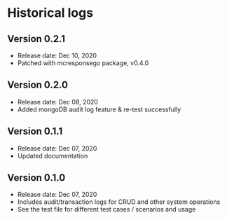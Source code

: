# Historical logs

## Version 0.2.1

- Release date: Dec 10, 2020
- Patched with mcresponsego package, v0.4.0

## Version 0.2.0

- Release date: Dec 08, 2020
- Added mongoDB audit log feature & re-test successfully

## Version 0.1.1

- Release date: Dec 07, 2020
- Updated documentation

## Version 0.1.0

- Release date: Dec 07, 2020
- Includes audit/transaction logs for CRUD and other system operations
- See the test file for different test cases / scenarios and usage
